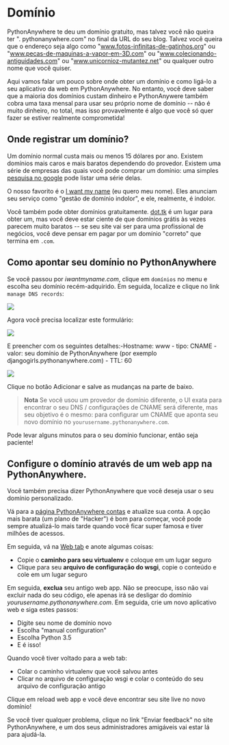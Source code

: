 # Domínio

PythonAnywhere te deu um domínio gratuito, mas talvez você não queira ter ". pythonanywhere.com" no final da URL do seu blog. Talvez você queira que o endereço seja algo como "www.fotos-infinitas-de-gatinhos.org" ou "www.pecas-de-maquinas-a-vapor-em-3D.com" ou "www.colecionando-antiguidades.com" ou "www.unicornioz-mutantez.net" ou qualquer outro nome que você quiser.

Aqui vamos falar um pouco sobre onde obter um domínio e como ligá-lo a seu aplicativo da web em PythonAnywhere. No entanto, você deve saber que a maioria dos domínios custam dinheiro e PythonAnywere também cobra uma taxa mensal para usar seu próprio nome de domínio -- não é muito dinheiro, no total, mas isso provavelmente é algo que você só quer fazer se estiver realmente comprometida!

## Onde registrar um domínio?

Um domínio normal custa mais ou menos 15 dólares por ano. Existem domínios mais caros e mais baratos dependendo do provedor. Existem uma série de empresas das quais você pode comprar um domínio: uma simples [pesquisa no google][1] pode listar uma série delas.

 [1]: https://www.google.com/search?q=register%20domain

O nosso favorito é o [I want my name][2] (eu quero meu nome). Eles anunciam seu serviço como "gestão de domínio indolor", e ele, realmente, é indolor.

 [2]: https://iwantmyname.com/

Você também pode obter domínios gratuitamente. [dot.tk][3] é um lugar para obter um, mas você deve estar ciente de que domínios grátis às vezes parecem muito baratos -- se seu site vai ser para uma profissional de negócios, você deve pensar em pagar por um domínio "correto" que termina em `.com`.

 [3]: http://www.dot.tk

## Como apontar seu domínio no PythonAnywhere

Se você passou por *iwantmyname.com*, clique em `domínios` no menu e escolha seu domínio recém-adquirido. Em seguida, localize e clique no link `manage DNS records`:

![][4]

 [4]: images/4.png

Agora você precisa localizar este formulário:

![][5]

 [5]: images/5.png

E preencher com os seguintes detalhes:-Hostname: www - tipo: CNAME - valor: seu domínio de PythonAnywhere (por exemplo djangogirls.pythonanywhere.com) - TTL: 60

![][6]

 [6]: images/6.png

Clique no botão Adicionar e salve as mudanças na parte de baixo.

> **Nota** Se você usou um provedor de domínio diferente, o UI exata para encontrar o seu DNS / configurações de CNAME será diferente, mas seu objetivo é o mesmo: para configurar um CNAME que aponta seu novo domínio no `yourusername.pythonanywhere.com`.

Pode levar alguns minutos para o seu domínio funcionar, então seja paciente!

## Configure o domínio através de um web app na PythonAnywhere.

Você também precisa dizer PythonAnywhere que você deseja usar o seu domínio personalizado.

Vá para a [página PythonAnywhere contas][7] e atualize sua conta. A opção mais barata (um plano de "Hacker") é bom para começar, você pode sempre atualizá-lo mais tarde quando você ficar super famosa e tiver milhões de acessos.

 [7]: https://www.pythonanywhere.com/account/

Em seguida, vá na [Web tab][8] e anote algumas coisas:

 [8]: https://www.pythonanywhere.com/web_app_setup/

*   Copie o **caminho para seu virtualenv** e coloque em um lugar seguro
*   Clique para seu **arquivo de configuração do wsgi**, copie o conteúdo e cole em um lugar seguro

Em seguida, **exclua** seu antigo web app. Não se preocupe, isso não vai excluir nada do seu código, ele apenas irá se desligar do domínio *yourusername.pythonanywhere.com*. Em seguida, crie um novo aplicativo web e siga estes passos:

*   Digite seu nome de domínio novo
*   Escolha "manual configuration"
*   Escolha Python 3.5
*   E é isso!

Quando você tiver voltado para a web tab:

*   Colar o caminho virtualenv que você salvou antes
*   Clicar no arquivo de configuração wsgi e colar o conteúdo do seu arquivo de configuração antigo

Clique em reload web app e você deve encontrar seu site live no novo domínio!

Se você tiver qualquer problema, clique no link "Enviar feedback" no site PythonAnywhere, e um dos seus administradores amigáveis vai estar lá para ajudá-la.

